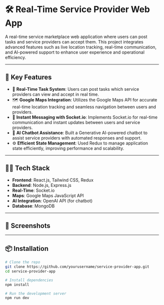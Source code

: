 # 🛠️ Real-Time Service Provider Web App

A real-time service marketplace web application where users can post tasks and service providers can accept them. This project integrates advanced features such as live location tracking, real-time communication, and AI-powered support to enhance user experience and operational efficiency.

---

## 🚀 Key Features

- 🔄 **Real-Time Task System**: Users can post tasks which service providers can view and accept in real time.
- 🗺️ **Google Maps Integration**: Utilizes the Google Maps API for accurate real-time location tracking and seamless navigation between users and providers.
- 📡 **Instant Messaging with Socket.io**: Implements Socket.io for real-time communication and instant updates between users and service providers.
- 🤖 **AI Chatbot Assistance**: Built a Generative AI-powered chatbot to assist service providers with automated responses and support.
- ⚙️ **Efficient State Management**: Used Redux to manage application state efficiently, improving performance and scalability.

---

## 🧑‍💻 Tech Stack

- **Frontend**: React.js, Tailwind CSS, Redux
- **Backend**: Node.js, Express.js
- **Real-Time**: Socket.io
- **Maps**: Google Maps JavaScript API
- **AI Integration**: OpenAI API (for chatbot)
- **Database**: MongoDB

---

## 📸 Screenshots



---

## 📦 Installation

```bash
# Clone the repo
git clone https://github.com/yourusername/service-provider-app.git
cd service-provider-app

# Install dependencies
npm install

# Run the development server
npm run dev
